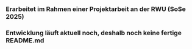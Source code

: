 ### Erarbeitet im Rahmen einer Projektarbeit an der RWU (SoSe 2025)

### Entwicklung läuft aktuell noch, deshalb noch keine fertige README.md
